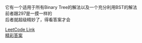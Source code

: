 它有一个适用于所有Binary Tree的解法以及一个充分利用BST的解法  
前者跟297是一摸一样的  
后者就超级精妙了，得看答案才会

[LeetCode Link](https://leetcode.com/problems/serialize-and-deserialize-bst/)  
[精彩答案](https://leetcode.com/problems/serialize-and-deserialize-bst/discuss/177617/the-General-Solution-for-Serialize-and-Deserialize-BST-and-Serialize-and-Deserialize-BT)